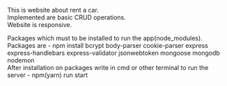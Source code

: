 This is website about rent a car.</br>
Implemented are basic CRUD operations.</br>
Website is responsive.</br>

Packages which must to be installed to run the app(node_modules).</br>
Packages are - npm install bcrypt body-parser cookie-parser express express-handlebars express-validator jsonwebtoken mongoose mongodb nodemon</br>
After installation on packages write in cmd or other terminal to run the server - npm(yarn) run start </br>

